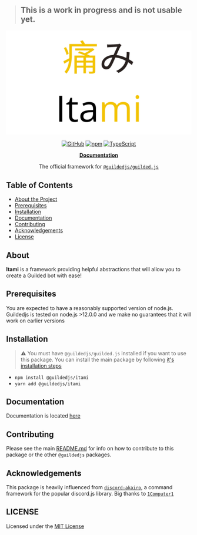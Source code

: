 > ## This is a work in progress and is not usable yet.

<div align="center">
<img src="../../media/itami-transparent.png" width="546" alt="guildedjs"/>

<p><a href="https://github.com/zaida04/guildedjs/blob/master/LICENSE"><img src="https://img.shields.io/github/license/guildedjs/guilded.js" alt="GitHub"></a>
<a href="https://www.npmjs.com/package/@guildedjs/itami"><img src="https://img.shields.io/npm/v/@guildedjs/itami?color=crimson&amp;logo=npm" alt="npm"></a>
<a href="https://github.com/zaida04/guilded.js/actions/workflows/typescript.yml"><img src="https://github.com/zaida04/guilded.js/actions/workflows/typescript.yml/badge.svg" alt="TypeScript"></a></p>

<p><a href="https://guilded.js.org/modules/itami.html"><b>Documentation</b></a></p>

The official framework for [`@guildedjs/guilded.js`](https://github.com/zaida04/guilded.js)
</div>

## Table of Contents
* [About the Project](#about)
* [Prerequisites](#prerequisites)
* [Installation](#installation)
* [Documentation](#documentation)
* [Contributing](#contributing)
* [Acknowledgements](#acknowledgements)
* [License](#LICENSING)

## About
**Itami** is a framework providing helpful abstractions that will allow you to create a Guilded bot with ease! 

## Prerequisites
You are expected to have a reasonably supported version of node.js. Guildedjs is tested on node.js >12.0.0 and we make no guarantees that it will work on earlier versions

## Installation
> ⚠️ You must have `@guildedjs/guilded.js` installed if you want to use this package. You can install the main package by following [it's installation steps](https://github.com/zaida04/guilded.js/tree/master/packages/guilded.js#installation)

- `npm install @guildedjs/itami`
- `yarn add @guildedjs/itami`

## Documentation
Documentation is located [here](https://guilded.js.org/modules/itami.html)

## Contributing
Please see the main [README.md](https://github.com/zaida04/guilded.js) for info on how to contribute to this package or the other `@guildedjs` packages.

## Acknowledgements
This package is heavily influenced from [`discord-akairo`](https://github.com/discord-akairo/discord-akairo), a command framework for the popular discord.js library. Big thanks to [`1Computer1`](https://github.com/1Computer1)

## LICENSE
Licensed under the [MIT License](https://github.com/zaida04/guildedjs/blob/master/LICENSE)